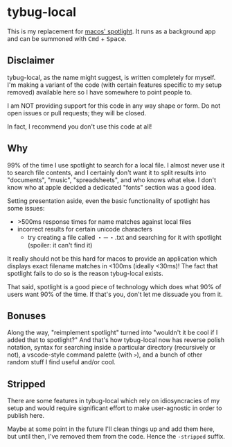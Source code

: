 # tybug-local

This is my replacement for [macos' spotlight](https://en.wikipedia.org/wiki/Spotlight_(Apple)). It runs as a background app and can be summoned with <kbd>Cmd</kbd> + <kbd>Space</kbd>.

## Disclaimer

tybug-local, as the name might suggest, is written completely for myself. I'm making a variant of the code (with certain features specific to my setup removed) available here so I have somewhere to point people to.

I am NOT providing support for this code in any way shape or form. Do not open issues or pull requests; they will be closed.

In fact, I recommend you don't use this code at all!

## Why

99% of the time I use spotlight to search for a local file. I almost never use it to search file contents, and I certainly don't want it to split results into "documents", "music", "spreadsheets", and who knows what else. I don't know who at apple decided a dedicated "fonts" section was a good idea.

Setting presentation aside, even the basic functionality of spotlight has some issues:

* \>500ms response times for name matches against local files
* incorrect results for certain unicode characters
  * try creating a file called ・－・.txt and searching for it with spotlight (spoiler: it can't find it)

It really should not be this hard for macos to provide an application which displays exact filename matches in <100ms (ideally <30ms)! The fact that spotlight fails to do so is the reason tybug-local exists.

That said, spotlight is a good piece of technology which does what 90% of users want 90% of the time. If that's you, don't let me dissuade you from it.


## Bonuses

Along the way, "reimplement spotlight" turned into "wouldn't it be cool if I added that to spotlight?" And that's how tybug-local now has reverse polish notation, syntax for searching inside a particular directory (recursively or not), a vscode-style command palette (with `>`), and a bunch of other random stuff I find useful and/or cool.

## Stripped

There are some features in tybug-local which rely on idiosyncracies of my setup and would require significant effort to make user-agnostic in order to publish here.

Maybe at some point in the future I'll clean things up and add them here, but until then, I've removed them from the code. Hence the `-stripped` suffix.
